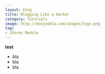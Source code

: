 ```yaml
---
layout: blog
title: Blogging Like a Hacker
category: Tutorials
image: http://donjoomla.com/images/logo.png
tag: 
- JForms Module
---
```

**test**

- bla
- bla
- bla

